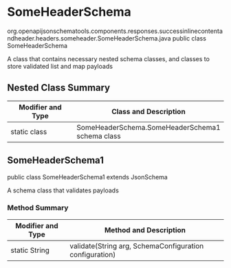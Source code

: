 # SomeHeaderSchema
org.openapijsonschematools.components.responses.successinlinecontentandheader.headers.someheader.SomeHeaderSchema.java
public class SomeHeaderSchema

A class that contains necessary nested schema classes, and classes to store validated list and map payloads

## Nested Class Summary
| Modifier and Type | Class and Description |
| ----------------- | ---------------------- |
| static class | SomeHeaderSchema.SomeHeaderSchema1<br> schema class |

## SomeHeaderSchema1
public class SomeHeaderSchema1
extends JsonSchema

A schema class that validates payloads

### Method Summary
| Modifier and Type | Method and Description |
| ----------------- | ---------------------- |
| static String | validate(String arg, SchemaConfiguration configuration) |
